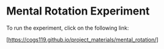 # Mental Rotation Experiment

To run the experiment, click on the following link:

[https://cogs119.github.io/project_materials/mental_rotation/]
